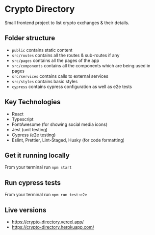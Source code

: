 # Crypto Directory

Small frontend project to list crypto exchanges & their details.

## Folder structure
* `public` contains static content
* `src/routes` contains all the routes & sub-routes if any
* `src/pages` contains all the pages of the app
* `src/components` contains all the components which are being used in pages
* `src/services` contains calls to external services
* `src/styles` contains basic styles
* `cypress` contains cypress configuration as well as e2e tests

## Key Technologies
* React
* Typescript
* FontAwesome (for showing social media icons)
* Jest (unit testing)
* Cypress (e2e testing)
* Eslint, Prettier, Lint-Staged, Husky (for code formatting)

## Get it running locally

From your terminal run `npm start`

## Run cypress tests

From your terminal run `npm run test:e2e`

## Live versions
* https://crypto-directory.vercel.app/
* https://crypto-directory.herokuapp.com/